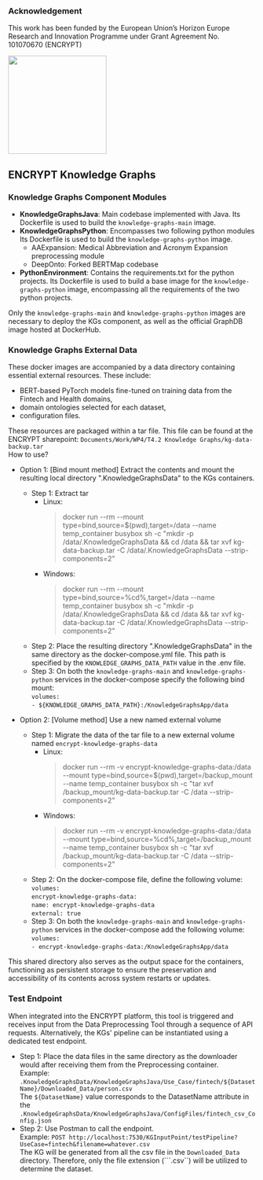 ### Acknowledgement 
This work has been funded by the European Union’s Horizon Europe Research and Innovation Programme under Grant Agreement No. 101070670 (ENCRYPT)

<a href="https://encrypt-project.eu/" target="_blank"> <img src="https://github.com/SymAI-CSD-AUTH/encrypt-kg/assets/10327074/1ac9e059-6e00-42a8-aa80-6d2dd46a47ec" width="200"></a>


## ENCRYPT Knowledge Graphs

### Knowledge Graphs Component Modules
* __KnowledgeGraphsJava__: Main codebase implemented with Java. Its Dockerfile is used to build the ```knowledge-graphs-main``` image.
* __KnowledgeGraphsPython__: Encompasses two following python modules Its Dockerfile is used to build the ```knowledge-graphs-python``` image.
  * AAExpansion: Medical Abbreviation and Acronym Expansion preprocessing module
  * DeepOnto: Forked BERTMap codebase
* __PythonEnvironment__: Contains the requirements.txt for the python projects. Its Dockerfile is used to build a base image for the ```knowledge-graphs-python``` image,
encompassing all the requirements of the two python projects.

Only the ```knowledge-graphs-main``` and ```knowledge-graphs-python``` images are necessary to deploy the KGs component, as well as the official GraphDB image hosted at DockerHub.


### Knowledge Graphs External Data
These docker images are accompanied by a data directory containing essential external resources. These include: 

- BERT-based PyTorch models fine-tuned on training data from the Fintech and Health domains, 
- domain ontologies selected for each dataset, 
- configuration files.

These resources are packaged within a tar file. This file can be found at the ENCRYPT sharepoint: ```Documents/Work/WP4/T4.2 Knowledge Graphs/kg-data-backup.tar``` <br>
How to use?

- Option 1: [Bind mount method] Extract the contents and mount the resulting local directory ".KnowledgeGraphsData" to the KGs containers. <br>
    - Step 1: Extract tar
        - Linux: 
          > docker run --rm --mount type=bind,source=$(pwd),target=/data --name temp_container busybox sh -c "mkdir -p /data/.KnowledgeGraphsData && cd /data && tar xvf kg-data-backup.tar -C /data/.KnowledgeGraphsData --strip-components=2"
        - Windows:
          > docker run --rm --mount type=bind,source=%cd%,target=/data --name temp_container busybox sh -c "mkdir -p /data/.KnowledgeGraphsData && cd /data && tar xvf kg-data-backup.tar -C /data/.KnowledgeGraphsData --strip-components=2"
    - Step 2: Place the resulting directory ".KnowledgeGraphsData" in the same directory as the docker-compose.yml file. This path is specified by the ```KNOWLEDGE_GRAPHS_DATA_PATH``` value in the .env file. 
    - Step 3: On both the ```knowledge-graphs-main``` and ```knowledge-graphs-python``` services in the docker-compose specify the following bind mount: <br>
      ```volumes:```<br>```- ${KNOWLEDGE_GRAPHS_DATA_PATH}:/KnowledgeGraphsApp/data```

      
- Option 2: [Volume method] Use a new named external volume
    - Step 1: Migrate the data of the tar file to a new external volume named ```encrypt-knowledge-graphs-data```
        - Linux:
          > docker run --rm -v encrypt-knowledge-graphs-data:/data --mount type=bind,source=$(pwd),target=/backup_mount --name temp_container busybox sh -c "tar xvf /backup_mount/kg-data-backup.tar -C /data --strip-components=2"
        - Windows:
          > docker run --rm -v encrypt-knowledge-graphs-data:/data --mount type=bind,source=%cd%,target=/backup_mount --name temp_container busybox sh -c "tar xvf /backup_mount/kg-data-backup.tar -C /data --strip-components=2"
    - Step 2: On the docker-compose file, define the following volume:<br>
      ```volumes:```<br>```encrypt-knowledge-graphs-data:```<br>```name: encrypt-knowledge-graphs-data```<br>```external: true```
    - Step 3: On both the ```knowledge-graphs-main``` and ```knowledge-graphs-python``` services in the docker-compose add the following volume: <br>
      ```volumes:```<br>```- encrypt-knowledge-graphs-data:/KnowledgeGraphsApp/data```

This shared directory also serves as the output space for the containers, functioning as persistent storage to ensure the preservation and accessibility of its contents across system restarts or updates.

### Test Endpoint
When integrated into the ENCRYPT platform, this tool is triggered and receives input from the Data Preprocessing Tool 
through a sequence of API requests. Alternatively, the KGs' pipeline can be instantiated using a dedicated test endpoint.
- Step 1: Place the data files in the same directory as the downloader would after receiving them from the Preprocessing container. <br>
  Example: ```.KnowledgeGraphsData/KnowledgeGraphsJava/Use_Case/fintech/${DatasetName}/Downloaded_Data/person.csv``` <br>
  The ```${DatasetName}``` value corresponds to the DatasetName attribute in the ```.KnowledgeGraphsData/KnowledgeGraphsJava/ConfigFiles/fintech_csv_Config.json```
- Step 2: Use Postman to call the endpoint. <br>
  Example: ```POST http://localhost:7530/KGInputPoint/testPipeline?UseCase=fintech&filename=whatever.csv``` <br>
  The KG will be generated from all the csv file in the ```Downloaded_Data``` directory. 
  Therefore, only the file extension (```.csv``) will be utilized to determine the dataset.
